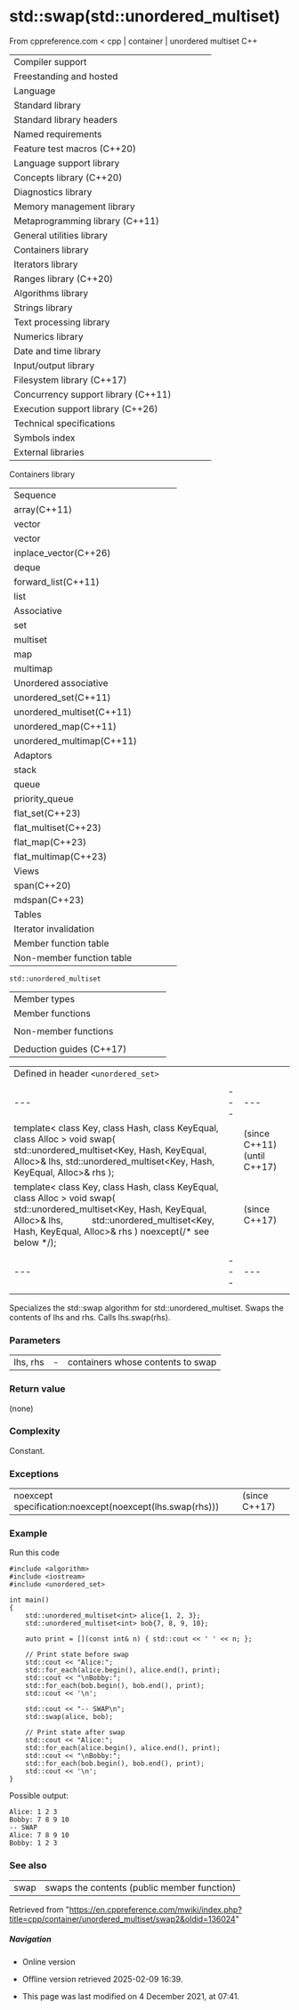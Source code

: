 # std::swap(std::unordered_multiset)

From cppreference.com
< cpp‎ | container‎ | unordered multiset
C++

|  |  |  |  |  |
| --- | --- | --- | --- | --- |
| Compiler support | | | | |
| Freestanding and hosted | | | | |
| Language | | | | |
| Standard library | | | | |
| Standard library headers | | | | |
| Named requirements | | | | |
| Feature test macros (C++20) | | | | |
| Language support library | | | | |
| Concepts library (C++20) | | | | |
| Diagnostics library | | | | |
| Memory management library | | | | |
| Metaprogramming library (C++11) | | | | |
| General utilities library | | | | |
| Containers library | | | | |
| Iterators library | | | | |
| Ranges library (C++20) | | | | |
| Algorithms library | | | | |
| Strings library | | | | |
| Text processing library | | | | |
| Numerics library | | | | |
| Date and time library | | | | |
| Input/output library | | | | |
| Filesystem library (C++17) | | | | |
| Concurrency support library (C++11) | | | | |
| Execution support library (C++26) | | | | |
| Technical specifications | | | | |
| Symbols index | | | | |
| External libraries | | | | |

Containers library

|  |  |  |  |  |
| --- | --- | --- | --- | --- |
| Sequence | | | | |
| array(C++11) | | | | |
| vector | | | | |
| vector<bool> | | | | |
| inplace_vector(C++26) | | | | |
| deque | | | | |
| forward_list(C++11) | | | | |
| list | | | | |
| Associative | | | | |
| set | | | | |
| multiset | | | | |
| map | | | | |
| multimap | | | | |
| Unordered associative | | | | |
| unordered_set(C++11) | | | | |
| unordered_multiset(C++11) | | | | |
| unordered_map(C++11) | | | | |
| unordered_multimap(C++11) | | | | |
| Adaptors | | | | |
| stack | | | | |
| queue | | | | |
| priority_queue | | | | |
| flat_set(C++23) | | | | |
| flat_multiset(C++23) | | | | |
| flat_map(C++23) | | | | |
| flat_multimap(C++23) | | | | |
| Views | | | | |
| span(C++20) | | | | |
| mdspan(C++23) | | | | |
| Tables | | | | |
| Iterator invalidation | | | | |
| Member function table | | | | |
| Non-member function table | | | | |

`std::unordered_multiset`

|  |  |  |  |  |
| --- | --- | --- | --- | --- |
| Member types | | | | |
| Member functions | | | | |
| |  |  |  |  |  | | --- | --- | --- | --- | --- | | unordered_multiset::unordered_multiset | | | | | | unordered_multiset::~unordered_multiset | | | | | | unordered_multiset::operator= | | | | | | unordered_multiset::get_allocator | | | | | | Iterators | | | | | | unordered_multiset::beginunordered_multiset::cbegin | | | | | | unordered_multiset::endunordered_multiset::cend | | | | | | Capacity | | | | | | unordered_multiset::size | | | | | | unordered_multiset::max_size | | | | | | unordered_multiset::empty | | | | | | Modifiers | | | | | | unordered_multiset::clear | | | | | | unordered_multiset::insert | | | | | | unordered_multiset::insert_range(C++23) | | | | | | unordered_multiset::emplace | | | | | | unordered_multiset::emplace_hint | | | | | | unordered_multiset::erase | | | | | | unordered_multiset::swap | | | | | | unordered_multiset::extract(C++17) | | | | | | unordered_multiset::merge(C++17) | | | | | | |  |  |  |  |  | | --- | --- | --- | --- | --- | | Lookup | | | | | | unordered_multiset::count | | | | | | unordered_multiset::find | | | | | | unordered_multiset::contains(C++20) | | | | | | unordered_multiset::equal_range | | | | | | Bucket interface | | | | | | unordered_multiset::begin(size_type)unordered_multiset::cbegin(size_type) | | | | | | unordered_multiset::end(size_type)unordered_multiset::cend(size_type) | | | | | | unordered_multiset::bucket_count | | | | | | unordered_multiset::max_bucket_count | | | | | | unordered_multiset::bucket_size | | | | | | unordered_multiset::bucket | | | | | | Hash policy | | | | | | unordered_multiset::load_factor | | | | | | unordered_multiset::max_load_factor | | | | | | unordered_multiset::rehash | | | | | | unordered_multiset::reserve | | | | | | Observers | | | | | | unordered_multiset::hash_function | | | | | | unordered_multiset::key_eq | | | | | |
| Non-member functions | | | | |
| |  |  |  |  |  | | --- | --- | --- | --- | --- | | operator==operator!=(until C++20) | | | | | | |  |  |  |  |  | | --- | --- | --- | --- | --- | | ****std::swap(std::unordered_multiset)**** | | | | | | erase_if(std::unordered_multiset)(C++20) | | | | | |
| Deduction guides (C++17) | | | | |

|  |  |  |
| --- | --- | --- |
| Defined in header `<unordered_set>` |  |  |
|  |  |  |
| --- | --- | --- |
| template< class Key, class Hash, class KeyEqual, class Alloc >  void swap( std::unordered_multiset<Key, Hash, KeyEqual, Alloc>& lhs, std::unordered_multiset<Key, Hash, KeyEqual, Alloc>& rhs ); |  | (since C++11)  (until C++17) |
| template< class Key, class Hash, class KeyEqual, class Alloc >  void swap( std::unordered_multiset<Key, Hash, KeyEqual, Alloc>& lhs,             std::unordered_multiset<Key, Hash, KeyEqual, Alloc>& rhs ) noexcept(/\* see below \*/); |  | (since C++17) |
|  |  |  |
| --- | --- | --- |
|  |  |  |

Specializes the std::swap algorithm for std::unordered_multiset. Swaps the contents of lhs and rhs. Calls lhs.swap(rhs).

### Parameters

|  |  |  |
| --- | --- | --- |
| lhs, rhs | - | containers whose contents to swap |

### Return value

(none)

### Complexity

Constant.

### Exceptions

|  |  |
| --- | --- |
| noexcept specification:noexcept(noexcept(lhs.swap(rhs))) | (since C++17) |

### Example

Run this code

```
#include <algorithm>
#include <iostream>
#include <unordered_set>
 
int main()
{
    std::unordered_multiset<int> alice{1, 2, 3};
    std::unordered_multiset<int> bob{7, 8, 9, 10};
 
    auto print = [](const int& n) { std::cout << ' ' << n; };
 
    // Print state before swap
    std::cout << "Alice:";
    std::for_each(alice.begin(), alice.end(), print);
    std::cout << "\nBobby:";
    std::for_each(bob.begin(), bob.end(), print);
    std::cout << '\n';
 
    std::cout << "-- SWAP\n";
    std::swap(alice, bob);
 
    // Print state after swap
    std::cout << "Alice:";
    std::for_each(alice.begin(), alice.end(), print);
    std::cout << "\nBobby:";
    std::for_each(bob.begin(), bob.end(), print);
    std::cout << '\n';
}

```

Possible output:

```
Alice: 1 2 3
Bobby: 7 8 9 10
-- SWAP
Alice: 7 8 9 10
Bobby: 1 2 3

```

### See also

|  |  |
| --- | --- |
| swap | swaps the contents   (public member function) |

Retrieved from "<https://en.cppreference.com/mwiki/index.php?title=cpp/container/unordered_multiset/swap2&oldid=136024>"

##### Navigation

- Online version
- Offline version retrieved 2025-02-09 16:39.

- This page was last modified on 4 December 2021, at 07:41.